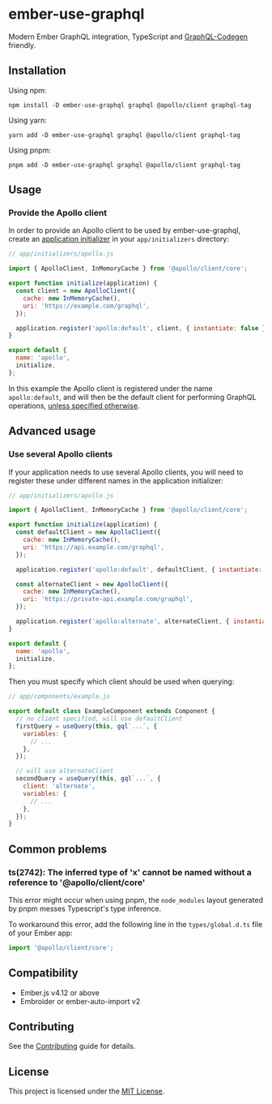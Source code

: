 # ember-use-graphql

Modern Ember GraphQL integration, TypeScript and [GraphQL-Codegen](https://the-guild.dev/graphql/codegen) friendly.

## Installation

Using npm:

```
npm install -D ember-use-graphql graphql @apollo/client graphql-tag
```

Using yarn:

```
yarn add -D ember-use-graphql graphql @apollo/client graphql-tag
```

Using pnpm:

```
pnpm add -D ember-use-graphql graphql @apollo/client graphql-tag
```

## Usage

### Provide the Apollo client

In order to provide an Apollo client to be used by ember-use-graphql, create an [application initializer](https://guides.emberjs.com/release/applications/initializers/#toc_application-initializers) in your `app/initializers` directory:

```js
// app/initializers/apollo.js

import { ApolloClient, InMemoryCache } from '@apollo/client/core';

export function initialize(application) {
  const client = new ApolloClient({
    cache: new InMemoryCache(),
    uri: 'https://example.com/graphql',
  });

  application.register('apollo:default', client, { instantiate: false });
}

export default {
  name: 'apollo',
  initialize,
};
```

In this example the Apollo client is registered under the name `apollo:default`, and will then be the default client for performing GraphQL operations, [unless specified otherwise](#use-several-apollo-clients).

## Advanced usage

### Use several Apollo clients

If your application needs to use several Apollo clients, you will need to register these under different names in the application initializer:

```js
// app/initializers/apollo.js

import { ApolloClient, InMemoryCache } from '@apollo/client/core';

export function initialize(application) {
  const defaultClient = new ApolloClient({
    cache: new InMemoryCache(),
    uri: 'https://api.example.com/graphql',
  });

  application.register('apollo:default', defaultClient, { instantiate: false });

  const alternateClient = new ApolloClient({
    cache: new InMemoryCache(),
    uri: 'https://private-api.example.com/graphql',
  });

  application.register('apollo:alternate', alternateClient, { instantiate: false });
}

export default {
  name: 'apollo',
  initialize,
};
```

Then you must specify which client should be used when querying:

```js
// app/components/example.js

export default class ExampleComponent extends Component {
  // no client specified, will use defaultClient
  firstQuery = useQuery(this, gql`...`, {
    variables: {
      // ...
    },
  });

  // will use alternateClient
  secondQuery = useQuery(this, gql`...`, {
    client: 'alternate',
    variables: {
      // ...
    },
  });
}
```

## Common problems

### ts(2742): The inferred type of 'x' cannot be named without a reference to '@apollo/client/core'

This error might occur when using pnpm, the `node_modules` layout generated by pnpm messes Typescript's type inference.

To workaround this error, add the following line in the `types/global.d.ts` file of your Ember app:

```ts
import '@apollo/client/core';
```

## Compatibility

- Ember.js v4.12 or above
- Embroider or ember-auto-import v2

## Contributing

See the [Contributing](CONTRIBUTING.md) guide for details.

## License

This project is licensed under the [MIT License](LICENSE.md).
